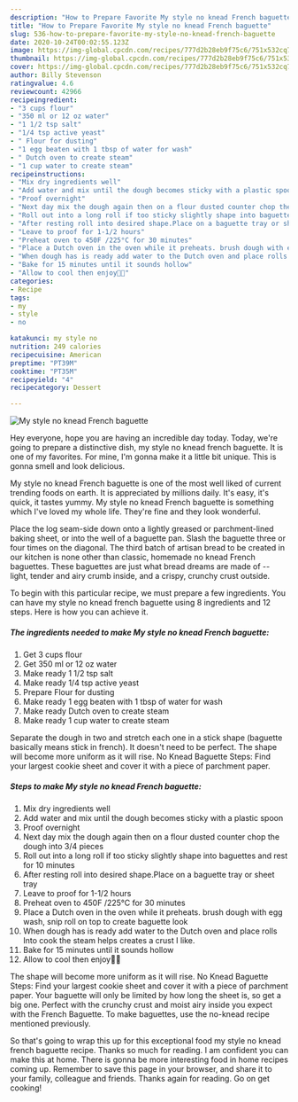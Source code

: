 ```yaml
---
description: "How to Prepare Favorite My style no knead French baguette"
title: "How to Prepare Favorite My style no knead French baguette"
slug: 536-how-to-prepare-favorite-my-style-no-knead-french-baguette
date: 2020-10-24T00:02:55.123Z
image: https://img-global.cpcdn.com/recipes/777d2b28eb9f75c6/751x532cq70/my-style-no-knead-french-baguette-recipe-main-photo.jpg
thumbnail: https://img-global.cpcdn.com/recipes/777d2b28eb9f75c6/751x532cq70/my-style-no-knead-french-baguette-recipe-main-photo.jpg
cover: https://img-global.cpcdn.com/recipes/777d2b28eb9f75c6/751x532cq70/my-style-no-knead-french-baguette-recipe-main-photo.jpg
author: Billy Stevenson
ratingvalue: 4.6
reviewcount: 42966
recipeingredient:
- "3 cups flour"
- "350 ml or 12 oz water"
- "1 1/2 tsp salt"
- "1/4 tsp active yeast"
- " Flour for dusting"
- "1 egg beaten with 1 tbsp of water for wash"
- " Dutch oven to create steam"
- "1 cup water to create steam"
recipeinstructions:
- "Mix dry ingredients well"
- "Add water and mix until the dough becomes sticky with a plastic spoon"
- "Proof overnight"
- "Next day mix the dough again then on a flour dusted counter chop the dough into 3/4 pieces"
- "Roll out into a long roll if too sticky slightly shape into baguettes and rest for 10 minutes"
- "After resting roll into desired shape.Place on a baguette tray or sheet tray"
- "Leave to proof for 1-1/2 hours"
- "Preheat oven to 450F /225°C for 30 minutes"
- "Place a Dutch oven in the oven while it preheats. brush dough with egg wash, snip roll on top to create baguette look"
- "When dough has is ready add water to the Dutch oven and place rolls Into cook the steam helps creates a crust I like."
- "Bake for 15 minutes until it sounds hollow"
- "Allow to cool then enjoy🥖😉"
categories:
- Recipe
tags:
- my
- style
- no

katakunci: my style no 
nutrition: 249 calories
recipecuisine: American
preptime: "PT39M"
cooktime: "PT35M"
recipeyield: "4"
recipecategory: Dessert

---
```



![My style no knead French baguette](https://img-global.cpcdn.com/recipes/777d2b28eb9f75c6/751x532cq70/my-style-no-knead-french-baguette-recipe-main-photo.jpg)

Hey everyone, hope you are having an incredible day today. Today, we're going to prepare a distinctive dish, my style no knead french baguette. It is one of my favorites. For mine, I'm gonna make it a little bit unique. This is gonna smell and look delicious.

My style no knead French baguette is one of the most well liked of current trending foods on earth. It is appreciated by millions daily. It's easy, it's quick, it tastes yummy. My style no knead French baguette is something which I've loved my whole life. They're fine and they look wonderful.

Place the log seam-side down onto a lightly greased or parchment-lined baking sheet, or into the well of a baguette pan. Slash the baguette three or four times on the diagonal. The third batch of artisan bread to be created in our kitchen is none other than classic, homemade no knead French baguettes. These baguettes are just what bread dreams are made of -- light, tender and airy crumb inside, and a crispy, crunchy crust outside.


To begin with this particular recipe, we must prepare a few ingredients. You can have my style no knead french baguette using 8 ingredients and 12 steps. Here is how you can achieve it.

<!--inarticleads1-->

##### The ingredients needed to make My style no knead French baguette:

1. Get 3 cups flour
1. Get 350 ml or 12 oz water
1. Make ready 1 1/2 tsp salt
1. Make ready 1/4 tsp active yeast
1. Prepare  Flour for dusting
1. Make ready 1 egg beaten with 1 tbsp of water for wash
1. Make ready  Dutch oven to create steam
1. Make ready 1 cup water to create steam


Separate the dough in two and stretch each one in a stick shape (baguette basically means stick in french). It doesn&#39;t need to be perfect. The shape will become more uniform as it will rise. No Knead Baguette Steps: Find your largest cookie sheet and cover it with a piece of parchment paper. 

<!--inarticleads2-->

##### Steps to make My style no knead French baguette:

1. Mix dry ingredients well
1. Add water and mix until the dough becomes sticky with a plastic spoon
1. Proof overnight
1. Next day mix the dough again then on a flour dusted counter chop the dough into 3/4 pieces
1. Roll out into a long roll if too sticky slightly shape into baguettes and rest for 10 minutes
1. After resting roll into desired shape.Place on a baguette tray or sheet tray
1. Leave to proof for 1-1/2 hours
1. Preheat oven to 450F /225°C for 30 minutes
1. Place a Dutch oven in the oven while it preheats. brush dough with egg wash, snip roll on top to create baguette look
1. When dough has is ready add water to the Dutch oven and place rolls Into cook the steam helps creates a crust I like.
1. Bake for 15 minutes until it sounds hollow
1. Allow to cool then enjoy🥖😉


The shape will become more uniform as it will rise. No Knead Baguette Steps: Find your largest cookie sheet and cover it with a piece of parchment paper. Your baguette will only be limited by how long the sheet is, so get a big one. Perfect with the crunchy crust and moist airy inside you expect with the French Baguette. To make baguettes, use the no-knead recipe mentioned previously. 

So that's going to wrap this up for this exceptional food my style no knead french baguette recipe. Thanks so much for reading. I am confident you can make this at home. There is gonna be more interesting food in home recipes coming up. Remember to save this page in your browser, and share it to your family, colleague and friends. Thanks again for reading. Go on get cooking!
